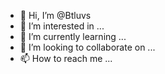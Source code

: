 - 👋 Hi, I’m @Btluvs
- 👀 I’m interested in ...
- 🌱 I’m currently learning ...
- 💞️ I’m looking to collaborate on ...
- 📫 How to reach me ...

<!---
Btluvs/Btluvs is a ✨ special ✨ repository because its `README.md` (this file) appears on your GitHub profile.
You can click the Preview link to take a look at your changes.
--->
